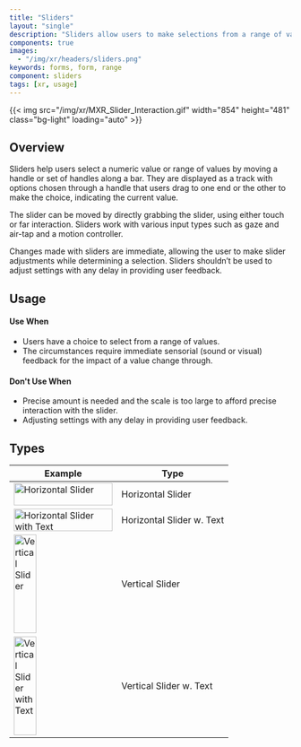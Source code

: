 ```yaml
---
title: "Sliders"
layout: "single"
description: "Sliders allow users to make selections from a range of values."
components: true
images:
  - "/img/xr/headers/sliders.png"
keywords: forms, form, range
component: sliders
tags: [xr, usage]
---
```


{{< img src="/img/xr/MXR_Slider_Interaction.gif" width="854" height="481" class="bg-light" loading="auto" >}}

## Overview

Sliders help users select a numeric value or range of values by moving a handle or set of handles along a bar. They are displayed as a track with options chosen through a handle that users drag to one end or the other to make the choice, indicating the current value.

The slider can be moved by directly grabbing the slider, using either touch or far interaction. Sliders work with various input types such as gaze and air-tap and a motion controller.

Changes made with sliders are immediate, allowing the user to make slider adjustments while determining a selection. Sliders shouldn’t be used to adjust settings with any delay in providing user feedback.

## Usage

#### Use When

- Users have a choice to select from a range of values.
- The circumstances require immediate sensorial (sound or visual) feedback for the impact of a value change through.

#### Don't Use When

- Precise amount is needed and the scale is too large to afford precise interaction with the slider.
- Adjusting settings with any delay in providing user feedback.

## Types

<table class="table table-bordered">
  <thead class="thead-light">
    <tr>
      <th>Example</th>
      <th>Type </th>
    </tr>
  </thead>
  <tbody>
    <tr>
      <td><img src="/img/xr/Slider_Horizontal.png" alt="Horizontal Slider" width="176" height="40"></td>
      <td>Horizontal Slider</td>
    </tr>
    <tr>
      <td><img src="/img/xr/Slider_Horizontal_Text.png" alt="Horizontal Slider with Text" width="176" height="40"></td>
      <td>Horizontal Slider w. Text</td>
    </tr>
    <tr>
      <td><img src="/img/xr/Slider_Vertical.png" alt="Vertical Slider" width="40" height="176"></td>
      <td>Vertical Slider</td>
    </tr>
    <tr>
      <td><img src="/img/xr/Slider_Vertical_Text.png" alt="Vertical Slider with Text" width="40" height="176"></td>
      <td>Vertical Slider w. Text</td>
    </tr>
  </tbody>
</table>

